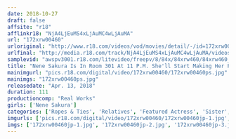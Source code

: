 ```yaml
---
date: 2018-10-27
draft: false
affsite: "r18"
afflinkr18: "NjA4LjEuMS4xLjAuMC4wLjAuMA"
url: "172xrw00460"
urloriginal: "http://www.r18.com/videos/vod/movies/detail/-/id=172xrw00460"
urlfinal: "http://media.r18.com/track/NjA4LjEuMS4xLjAuMC4wLjAuMA/videos/vod/movies/detail/-/id=172xrw00460"
samplevid: "awspv3001.r18.com/litevideo/freepv/8/84x/84xrw460/84xrw460_dmb_w.mp4"
title: "Nene Sakura Is In Room 301 At 11 P.M. She'll Start Making Her Pussy Available For Rent Here In This Apartment Complex We Hear There Is A Fuck-All-You-Want Pussy Rental Service For The Residents"
mainimgurl: "pics.r18.com/digital/video/172xrw00460/172xrw00460ps.jpg"
mainimgs: "172xrw00460ps.jpg"
releasedate: "Apr. 13, 2018"
duration: 111
productioncomp: "Real Works"
girls: ['Nene Sakura']
categories: ['Ropes & Ties', 'Relatives', 'Featured Actress', 'Sister', 'Cowgirl', 'Creampie', 'Threesome / Foursome', 'Hi-Def']
imgurls: ['pics.r18.com/digital/video/172xrw00460/172xrw00460jp-1.jpg', 'pics.r18.com/digital/video/172xrw00460/172xrw00460jp-2.jpg', 'pics.r18.com/digital/video/172xrw00460/172xrw00460jp-3.jpg', 'pics.r18.com/digital/video/172xrw00460/172xrw00460jp-4.jpg', 'pics.r18.com/digital/video/172xrw00460/172xrw00460jp-5.jpg', 'pics.r18.com/digital/video/172xrw00460/172xrw00460jp-6.jpg', 'pics.r18.com/digital/video/172xrw00460/172xrw00460jp-7.jpg', 'pics.r18.com/digital/video/172xrw00460/172xrw00460jp-8.jpg', 'pics.r18.com/digital/video/172xrw00460/172xrw00460jp-9.jpg', 'pics.r18.com/digital/video/172xrw00460/172xrw00460jp-10.jpg', 'pics.r18.com/digital/video/172xrw00460/172xrw00460jp-11.jpg', 'pics.r18.com/digital/video/172xrw00460/172xrw00460jp-12.jpg', 'pics.r18.com/digital/video/172xrw00460/172xrw00460jp-13.jpg', 'pics.r18.com/digital/video/172xrw00460/172xrw00460jp-14.jpg', 'pics.r18.com/digital/video/172xrw00460/172xrw00460jp-15.jpg', 'pics.r18.com/digital/video/172xrw00460/172xrw00460jp-16.jpg', 'pics.r18.com/digital/video/172xrw00460/172xrw00460jp-17.jpg', 'pics.r18.com/digital/video/172xrw00460/172xrw00460jp-18.jpg', 'pics.r18.com/digital/video/172xrw00460/172xrw00460jp-19.jpg', 'pics.r18.com/digital/video/172xrw00460/172xrw00460jp-20.jpg']
imgs: ['172xrw00460jp-1.jpg', '172xrw00460jp-2.jpg', '172xrw00460jp-3.jpg', '172xrw00460jp-4.jpg', '172xrw00460jp-5.jpg', '172xrw00460jp-6.jpg', '172xrw00460jp-7.jpg', '172xrw00460jp-8.jpg', '172xrw00460jp-9.jpg', '172xrw00460jp-10.jpg', '172xrw00460jp-11.jpg', '172xrw00460jp-12.jpg', '172xrw00460jp-13.jpg', '172xrw00460jp-14.jpg', '172xrw00460jp-15.jpg', '172xrw00460jp-16.jpg', '172xrw00460jp-17.jpg', '172xrw00460jp-18.jpg', '172xrw00460jp-19.jpg', '172xrw00460jp-20.jpg']
---
```


